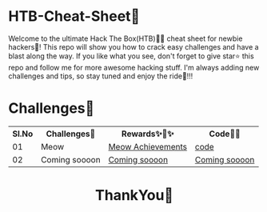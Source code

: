 # HTB-Cheat-Sheet📖

Welcome to the ultimate Hack The Box(HTB)🧑‍💻 cheat sheet for newbie hackers🥷! This repo will show you how to crack easy challenges and have a blast along the way. If you like what you see, don't forget to give star⭐ this repo and follow me for more awesome hacking stuff. I'm always adding new challenges and tips, so stay tuned and enjoy the ride🤩!!!

# Challenges🎯

<table>

<tr>
<th>Sl.No</th>
<th>Challenges🎯</th>
<th>Rewards✨🎉✨</th>
<th>Code🧑‍💻</th>
</tr>

<tr>
<td>01</td>
<td>Meow</td>
<td><a href="https://www.hackthebox.com/achievement/machine/1868506/394">Meow Achievements</a></td>
<td><a href="https://github.com/theNareshofficial/HTB-Cheat-Sheet/blob/main/challenges/Meow.md">code</a></td>
</tr>

<tr>
<td>02</td>
<td>Coming soooon</td>
<td><a href="394">Coming soooon</a></td>
<td><a href="#">Coming soooon</a></td>
</tr>

</table>

<h1 align="center">ThankYou🎉</h1>